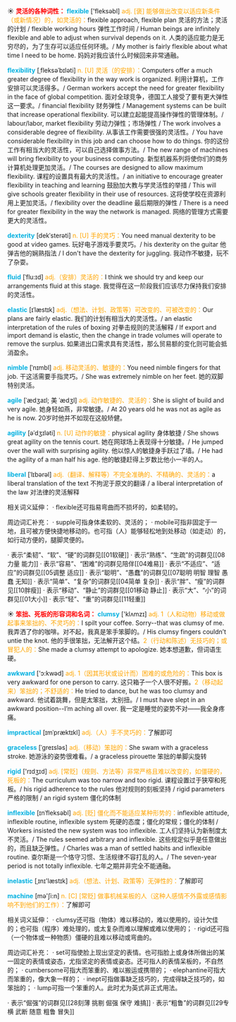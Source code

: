 ☀ <font color="red">**灵活的各种词性：**</font>
<font color="sky blue">**flexible**</font> ['fleksəbl] 
<font color="orange">adj. [褒] 能够做出改变以适应新条件（或新情况）的，如灵活的：</font>flexible approach, flexible plan 灵活的方法；灵活的计划 / flexible working hours 弹性工作时间 / Human beings are infinitely flexible and able to adjust when survival depends on it. 人类的适应能力是无穷尽的，为了生存可以适应任何环境。/ My mother is fairly flexible about what time I need to be home. 妈妈对我应该什么时候回来非常通融。
                      
<font color="sky blue">**flexibility**</font> [ˌfleksəˈbɪləti]
<font color="orange">n. [U] 灵活（的安排）：</font>Computers offer a much greater degree of flexibility in the way work is organized. 利用计算机，工作安排可以灵活得多。/ German workers accept the need for greater flexibility in the face of global competition. 面对全球竞争，德国工人接受了要有更大弹性这一要求。/ financial flexibility 财务弹性 / Management systems can be built that increase operational flexibility. 可以建立起能提高操作弹性的管理体制。/ labour/labor, market flexibility 劳动力弹性；市场弹性 / The work involves a considerable degree of flexibility. 从事该工作需要很强的灵活性。/ You have considerable flexibility in this job and can choose how to do things. 你的这份工作有相当大的灵活性，可以自己选择做事方法。/ The new range of machines will bring flexibility to your business computing. 新型机器系列将使你们的商务计算机处理更加灵活。/ The courses are designed to allow maximum flexibility. 课程的设置具有最大的灵活性。/ an initiative to encourage greater flexibility in teaching and learning 鼓励加大教与学灵活性的举措 / This will give schools greater flexibility in their use of resources. 这将使学校在资源利用上更加灵活。/ flexibility over the deadline 最后期限的弹性 / There is a need for greater flexibility in the way the network is managed. 网络的管理方式需要更大的灵活性。
                      
<font color="sky blue">**dexterity**</font> [dekˈsterəti]
<font color="orange">n. [U] 手的灵巧：</font>You need manual dexterity to be good at video games. 玩好电子游戏手要灵巧。/ his dexterity on the guitar 他弹吉他的娴熟指法 / I don't have the dexterity for juggling. 我动作不敏捷，玩不了杂耍。

<font color="sky blue">**fluid**</font> [ˈflu:ɪd]
<font color="orange">adj.（安排）灵活的：</font>I think we should try and keep our arrangements fluid at this stage. 我觉得在这一阶段我们应该尽力保持我们安排的灵活性。

<font color="sky blue">**elastic**</font> [ɪˈlæstɪk]
<font color="orange">adj.（想法、计划、政策等）可改变的、可被改变的：</font>Our plans are fairly elastic. 我们的计划有相当大的灵活性。/ an elastic interpretation of the rules of boxing 对拳击规则的灵活解释 / If export and import demand is elastic, then the change in trade volumes will operate to remove the surplus. 如果进出口需求具有灵活性，那么贸易额的变化则可能会抵消盈余。
           
<font color="sky blue">**nimble**</font> [ˈnɪmbl]
<font color="orange">adj. 移动灵活的、敏捷的：</font>You need nimble fingers for that job. 干这活需要手指灵巧。/ She was extremely nimble on her feet. 她的双脚特别灵活。           
           
<font color="sky blue">**agile**</font> [ˈædʒaɪl; 美 ˈædʒl]
<font color="orange">adj. 动作敏捷的、灵活的：</font>She is slight of build and very agile. 她身轻如燕，非常敏捷。/ At 20 years old he was not as agile as he is now. 20岁时他并不如现在这般矫健。

<font color="sky blue">**agility**</font> [əˈdʒɪləti]
<font color="orange">n. [U] 动作的敏捷：</font>physical agility 身体敏捷 / She shows great agility on the tennis court. 她在网球场上表现得十分敏捷。/ He jumped over the wall with surprising agility. 他以惊人的敏捷身手跃过了墙。/ He had the agility of a man half his age. 他的敏捷赶得上岁数比他小一半的人。
           
<font color="sky blue">**liberal**</font> [ˈlɪbərəl]
<font color="orange">adj.（翻译、解释等）不完全准确的、不精确的、灵活的：</font>a liberal translation of the text 不拘泥于原文的翻译 / a liberal interpretation of the law 对法律的灵活解释

相关词义延伸：
· flexible还可指易弯曲而不损坏的，如柔韧的。

周边词汇补充：
· supple可指身体柔软的、灵活的；
· mobile可指非固定于一地，且可被方便快捷地移动的。也可指（人）能够轻松地到处移动（如走动）的，如行动方便的，腿脚灵便的。

· 表示“柔韧”、“软”、“硬”的词群见[[01软硬]]
· 表示“熟练”、“生疏”的词群见[[08力量 能力]]
· 表示“容易”、“困难”的词群见陪伴[[04难易]]
· 表示“不适应”、“适应”的词群见[[05调整 适应]]
· 表示“聪明”、“愚蠢”的词群见[[07聪明 明智 理智 愚蠢 无知]]
· 表示“简单”、“复杂”的词群见[[04简单 复杂]]
· 表示“胖”、“瘦”的词群见[[10胖瘦]]
· 表示“移动”、“静止”的词群见[[01移动 静止]]
· 表示“大”、“小”的词群见[[01大小]]
· 表示“轻”、“重”的词群见[[11轻重]]

☀ <font color="red">**笨拙、死板的形容词和名词：**</font>
<font color="sky blue">**clumsy**</font> ['klʌmzɪ] 
<font color="orange">adj. 1（人和动物）移动或做起事来笨拙的、不灵巧的：</font>I spilt your coffee. Sorry--that was clumsy of me. 我弄洒了你的咖啡。对不起，我真是笨手笨脚的。/ His clumsy fingers couldn’t untie the knot. 他的手很笨拙，无法解开这个结。<font color="orange">2（行动和陈述）无技巧的；或冒犯人的：</font>She made a clumsy attempt to apologize. 她本想道歉，但词语生硬。

<font color="sky blue">**awkward**</font> ['ɔ:kwəd] 
<font color="orange">adj. 1（因其形状或设计而）困难的或危险的：</font>This box is very awkward for one person to carry. 这只箱子一个人很不好搬。<font color="orange">2（移动起来）笨拙的；不舒适的：</font>He tried to dance, but he was too clumsy and awkward. 他试着跳舞，但是太笨拙，太别扭。/ I must have slept in an awkward position--I’m aching all over. 我一定是睡觉的姿势不对——我全身疼痛。
            
<font color="sky blue">**impractical**</font> [ɪmˈpræktɪkl]
<font color="orange">adj.（人）手不灵巧的：</font>了解即可          

<font color="sky blue">**graceless**</font> [ˈgreɪsləs]
<font color="orange">adj.（移动）笨拙的：</font>She swam with a graceless stroke. 她游泳的姿势很难看。/ a graceless pirouette 笨拙的单脚尖旋转

<font color="sky blue">**rigid**</font> ['rɪdӡɪd] 
<font color="orange">adj. [常贬]（规则、方法等）非常严格且难以改变的，如僵硬的，死板的：</font>The curriculum was too narrow and too rigid. 课程设置过于狭窄和死板。/ his rigid adherence to the rules 他对规则的刻板坚持 / rigid parameters 严格的限制 / an rigid system 僵化的体制
           
<font color="sky blue">**inflexible**</font> [ɪnˈfleksəbl]
<font color="orange">adj. [贬] 僵化而不能适应某种形势的：</font>inflexible attitude, inflexible routine, inflexible system 死硬的态度；僵化的常规；僵化的体制 / Workers insisted the new system was too inflexible. 工人们坚持认为新制度太不灵活。/ The rules seemed arbitrary and inflexible. 这些规定似乎是任意做出的，而且缺乏弹性。/ Charles was a man of settled habits and inflexible routine. 查尔斯是一个恪守习惯、生活规律不容打乱的人。/ The seven-year period is not totally inflexible. 七年之期并非完全不能通融。
           
<font color="sky blue">**inelastic**</font> [ˌɪnɪ'læstɪk]
<font color="orange">adj.（想法、计划、政策等）无弹性的：</font>了解即可

<font color="sky blue">**machine**</font> [mə'ʃi:n] 
<font color="orange">n. [C] [常贬] 做事机械呆板的人（这种人感情不外露或感情影响不到他们的工作）：</font>了解即可

相关词义延伸：
· clumsy还可指（物体）难以移动的，难以使用的，设计欠佳的；也可指（程序）难处理的，或太复杂而难以理解或难以使用的；
· rigid还可指（一个物体或一种物质）僵硬的且难以移动或弯曲的。

周边词汇补充：
· set可指使脸上现出坚定的表情。也可指脸上或身体所做出的某一固定的表情或姿态，尤指坚定的表情或姿态。还可指人的表情呆板的，不自然的；
· cumbersome可指大而笨重的、难以搬运或携带的；
· elephantine可指大而笨重的，像大象一样的；
· inept可指做事缺乏技巧的，完成得缺乏技巧的，如笨拙的；
· lump可指一个笨重的人。此时尤为英式非正式用法。

· 表示“倔强”的词群见[[28刻薄 挑剔 倔强 保守 难搞]]
· 表示“粗鲁”的词群见[[29专横 武断 随意 粗鲁 冒失]]
